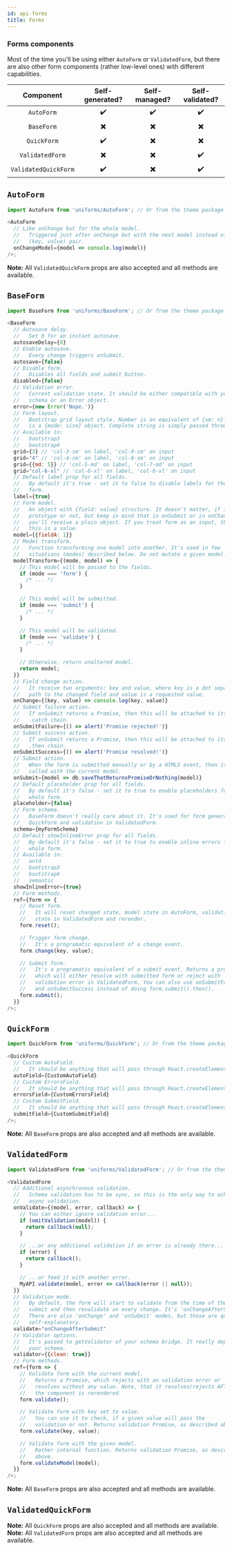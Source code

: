 ```yaml
---
id: api-forms
title: Forms
---
```


### Forms components

Most of the time you'll be using either `AutoForm` or `ValidatedForm`, but there are also other form components (rather low-level ones) with different capabilities.

|      Component       |     Self-generated?      |      Self-managed?       |     Self-validated?      |
| :------------------: | :----------------------: | :----------------------: | :----------------------: |
|      `AutoForm`      |    :heavy_check_mark:    |    :heavy_check_mark:    |    :heavy_check_mark:    |
|      `BaseForm`      | :heavy_multiplication_x: | :heavy_multiplication_x: | :heavy_multiplication_x: |
|     `QuickForm`      |    :heavy_check_mark:    | :heavy_multiplication_x: | :heavy_multiplication_x: |
|   `ValidatedForm`    | :heavy_multiplication_x: | :heavy_multiplication_x: |    :heavy_check_mark:    |
| `ValidatedQuickForm` |    :heavy_check_mark:    | :heavy_multiplication_x: |    :heavy_check_mark:    |

## `AutoForm`

```js
import AutoForm from 'uniforms/AutoForm'; // Or from the theme package.

<AutoForm
  // Like onChange but for the whole model.
  //   Triggered just after onChange but with the next model instead of
  //   (key, value) pair.
  onChangeModel={model => console.log(model)}
/>;
```

**Note:** All `ValidatedQuickForm` props are also accepted and all methods are available.

## `BaseForm`

```js
import BaseForm from 'uniforms/BaseForm'; // Or from the theme package.

<BaseForm
  // Autosave delay.
  //   Set 0 for an instant autosave.
  autosaveDelay={0}
  // Enable autosave.
  //   Every change triggers onSubmit.
  autosave={false}
  // Disable form.
  //   Disables all fields and submit button.
  disabled={false}
  // Validation error.
  //   Current validation state. It should be either compatible with your
  //   schema or an Error object.
  error={new Error('Nope.')}
  // Form layout.
  //   Bootstrap grid layout style. Number is an equivalent of {sm: n}. Object
  //   is a {mode: size} object. Complete string is simply passed through.
  // Available in:
  //   bootstrap3
  //   bootstrap4
  grid={3} // 'col-3-sm' on label, 'col-9-sm' on input
  grid="4" // 'col-4-sm' on label, 'col-8-sm' on input
  grid={{md: 5}} // 'col-5-md' on label, 'col-7-md' on input
  grid="col-6-xl" // 'col-6-xl' on label, 'col-6-xl' on input
  // Default label prop for all fields.
  //   By default it's true - set it to false to disable labels for the whole
  //   form.
  label={true}
  // Form model.
  //   An object with {field: value} structure. It doesn't matter, if it has a
  //   prototype or not, but keep in mind that in onSubmit or in onChangeModel
  //   you'll receive a plain object. If you treat form as an input, then
  //   this is a value.
  model={{fieldA: 1}}
  // Model transform.
  //   Function transforming one model into another. It's used in few
  //   situations (modes) described below. Do not mutate a given model!
  modelTransform={(mode, model) => {
    // This model will be passed to the fields.
    if (mode === 'form') {
      /* ... */
    }

    // This model will be submitted.
    if (mode === 'submit') {
      /* ... */
    }

    // This model will be validated.
    if (mode === 'validate') {
      /* ... */
    }

    // Otherwise, return unaltered model.
    return model;
  }}
  // Field change action.
  //   It receive two arguments: key and value, where key is a dot separated
  //   path to the changed field and value is a requested value.
  onChange={(key, value) => console.log(key, value)}
  // Submit failure action.
  //   If onSubmit returns a Promise, then this will be attached to its
  //   .catch chain.
  onSubmitFailure={() => alert('Promise rejected!')}
  // Submit success action.
  //   If onSubmit returns a Promise, then this will be attached to its
  //   .then chain.
  onSubmitSuccess={() => alert('Promise resolved!')}
  // Submit action.
  //   When the form is submitted manually or by a HTML5 event, then it's
  //   called with the current model.
  onSubmit={model => db.saveThatReturnsPromiseOrNothing(model)}
  // Default placeholder prop for all fields.
  //   By default it's false - set it to true to enable placeholders for the
  //   whole form.
  placeholder={false}
  // Form schema.
  //   BaseForm doesn't really care about it. It's used for form generation in
  //   QuickForm and validation in ValidatedForm.
  schema={myFormSchema}
  // Default showInlineError prop for all fields.
  //   By default it's false - set it to true to enable inline errors for the
  //   whole form.
  // Available in:
  //   antd
  //   bootstrap3
  //   bootstrap4
  //   semantic
  showInlineError={true}
  // Form methods.
  ref={form => {
    // Reset form.
    //   It will reset changed state, model state in AutoForm, validation
    //   state in ValidatedForm and rerender.
    form.reset();

    // Trigger form change.
    //   It's a programatic equivalent of a change event.
    form.change(key, value);

    // Submit form.
    //   It's a programatic equivalent of a submit event. Returns a promise,
    //   which will either resolve with submitted form or reject with
    //   validation error in ValidatedForm. You can also use onSubmitFailure
    //   and onSubmitSuccess instead of doing form.submit().then().
    form.submit();
  }}
/>;
```

## `QuickForm`

```js
import QuickForm from 'uniforms/QuickForm'; // Or from the theme package.

<QuickForm
  // Custom AutoField.
  //   It should be anything that will pass through React.createElement.
  autoField={CustomAutoField}
  // Custom ErrorsField.
  //   It should be anything that will pass through React.createElement.
  errorsField={CustomErrorsField}
  // Custom SubmitField.
  //   It should be anything that will pass through React.createElement.
  submitField={CustomSubmitField}
/>;
```

**Note:** All `BaseForm` props are also accepted and all methods are available.

## `ValidatedForm`

```js
import ValidatedForm from 'uniforms/ValidatedForm'; // Or from the theme package.

<ValidatedForm
  // Additional asynchronous validation.
  //   Schema validation has to be sync, so this is the only way to achieve
  //   async validation.
  onValidate={(model, error, callback) => {
    // You can either ignore validation error...
    if (omitValidation(model)) {
      return callback(null);
    }

    // ...or any additional validation if an error is already there...
    if (error) {
      return callback();
    }

    // ...or feed it with another error.
    MyAPI.validate(model, error => callback(error || null));
  }}
  // Validation mode.
  //   By default, the form will start to validate from the time of the first
  //   submit and then revalidate on every change. It's 'onChangeAfterSubmit'.
  //   There are also 'onChange' and 'onSubmit' modes, but those are quite
  //   self-explanatory.
  validate="onChangeAfterSubmit"
  // Validator options.
  //   It's passed to getValidator of your schema bridge. It really depends on
  //   your schema.
  validator={{clean: true}}
  // Form methods.
  ref={form => {
    // Validate form with the current model.
    //   Returns a Promise, which rejects with an validation error or
    //   resolves without any value. Note, that it resolves/rejects AFTER
    //   the component is rerendered.
    form.validate();

    // Validate form with key set to value.
    //   You can use it to check, if a given value will pass the
    //   validation or not. Returns validation Promise, as described above.
    form.validate(key, value);

    // Validate form with the given model.
    //   Rather internal function. Returns validation Promise, as described
    //   above.
    form.validateModel(model);
  }}
/>;
```

**Note:** All `BaseForm` props are also accepted and all methods are available.

## `ValidatedQuickForm`

**Note:** All `QuickForm` props are also accepted and all methods are available.<br />
**Note:** All `ValidatedForm` props are also accepted and all methods are available.
